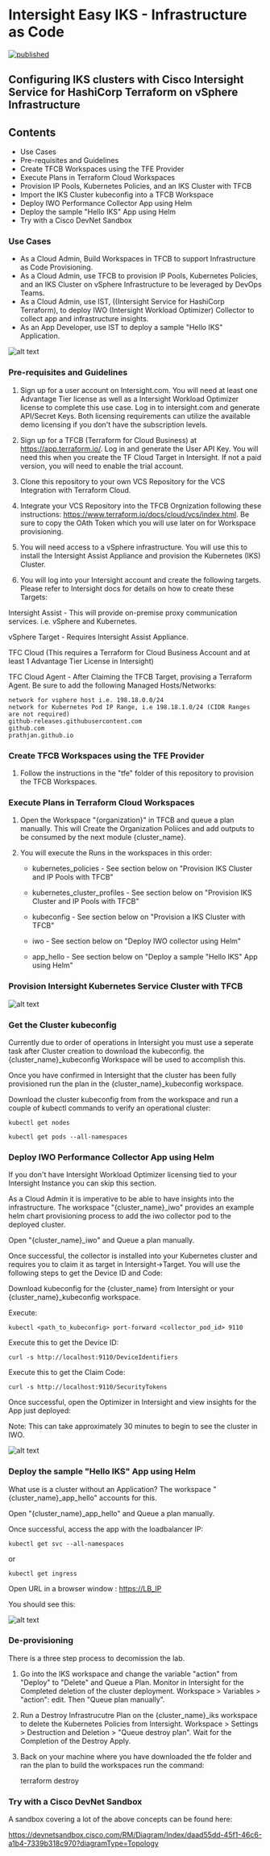 # Intersight Easy IKS - Infrastructure as Code

[![published](https://static.production.devnetcloud.com/codeexchange/assets/images/devnet-published.svg)](https://developer.cisco.com/codeexchange/github/repo/terraform-cisco-modules/terraform-intersight-easy-iks)

## Configuring IKS clusters with Cisco Intersight Service for HashiCorp Terraform on vSphere Infrastructure

## Contents

* Use Cases
* Pre-requisites and Guidelines
* Create TFCB Workspaces using the TFE Provider
* Execute Plans in Terraform Cloud Workspaces
* Provision IP Pools, Kubernetes Policies, and an IKS Cluster with TFCB
* Import the IKS Cluster kubeconfig into a TFCB Workspace
* Deploy IWO Performance Collector App using Helm
* Deploy the sample "Hello IKS" App using Helm
* Try with a Cisco DevNet Sandbox

### Use Cases

* As a Cloud Admin, Build Workspaces in TFCB to support Infrastructure as Code Provisioning.
* As a Cloud Admin, use TFCB to provision IP Pools, Kubernetes Policies, and an IKS Cluster on vSphere Infrastructure to be leveraged by DevOps Teams.
* As a Cloud Admin, use IST, ((Intersight Service for HashiCorp Terraform), to deploy IWO (Intersight Workload Optimizer) Collector to collect app and infrastructure insights.
* As an App Developer, use IST to deploy a sample "Hello IKS" Application.

![alt text](https://github.com/prathjan/images/blob/main/iksnew.png?raw=true)

### Pre-requisites and Guidelines

1. Sign up for a user account on Intersight.com. You will need at least one Advantage Tier license as well as a Intersight Workload Optimizer license to complete this use case. Log in to intersight.com and generate API/Secret Keys.  Both licensing requirements can utilize the available demo licensing if you don't have the subscription levels.

2. Sign up for a TFCB (Terraform for Cloud Business) at <https://app.terraform.io/>. Log in and generate the User API Key. You will need this when you create the TF Cloud Target in Intersight.  If not a paid version, you will need to enable the trial account.

3. Clone this repository to your own VCS Repository for the VCS Integration with Terraform Cloud.

4. Integrate your VCS Repository into the TFCB Orgnization following these instructions: <https://www.terraform.io/docs/cloud/vcs/index.html>.  Be sure to copy the OAth Token which you will use later on for Workspace provisioning.

5. You will need access to a vSphere infrastructure.  You will use this to install the Intersight Assist Appliance and provision the Kubernetes (IKS) Cluster.

6. You will log into your Intersight account and create the following targets. Please refer to Intersight docs for details on how to create these Targets:

  Intersight Assist - This will provide on-premise proxy communication services. i.e. vSphere and Kubernetes.
  
  vSphere Target - Requires Intersight Assist Appliance.  
  
  TFC Cloud (This requires a Terraform for Cloud Business Account and at least 1 Advantage Tier License in Intersight)
  
  TFC Cloud Agent - After Claiming the TFCB Target, provising a Terraform Agent.  Be sure to add the following Managed Hosts/Networks:

    network for vsphere host i.e. 198.18.0.0/24
    network for Kubernetes Pod IP Range, i.e 198.18.1.0/24 (CIDR Ranges are not required)
    github-releases.githubusercontent.com
    github.com
    prathjan.github.io

### Create TFCB Workspaces using the TFE Provider

1. Follow the instructions in the "tfe" folder of this repository to provision the TFCB Workspaces.

### Execute Plans in Terraform Cloud Workspaces

1. Open the Workspace "{organization}" in TFCB and queue a plan manually. This will Create the Organization Poliices and add outputs to be consumed by the next module {cluster_name}.

2. You will execute the Runs in the workspaces in this order:

    * kubernetes_policies - See section below on "Provision IKS Cluster and IP Pools with TFCB"

    * kubernetes_cluster_profiles - See section below on "Provision IKS Cluster and IP Pools with TFCB"

    * kubeconfig - See section below on "Provision a IKS Cluster with TFCB"

    * iwo - See section below on "Deploy IWO collector using Helm"

    * app_hello - See section below on "Deploy a sample "Hello IKS" App using Helm"

### Provision Intersight Kubernetes Service Cluster with TFCB

![alt text](https://github.com/prathjan/images/blob/main/prof.png?raw=true)

### Get the Cluster kubeconfig

Currently due to order of operations in Intersight you must use a seperate task after Cluster creation to download the kubeconfig.  the {cluster_name}_kubeconfig Workspace will be used to accomplish this.

Once you have confirmed in Intersight that the cluster has been fully provisioned run the plan in the {cluster_name}_kubeconfig workspace.

Download the cluster kubeconfig from from the workspace and run a couple of kubectl commands to verify an operational cluster:

    kubectl get nodes

    kubectl get pods --all-namespaces

### Deploy IWO Performance Collector App using Helm

If you don't have Intersight Workload Optimizer licensing tied to your Intersight Instance you can skip this section.

As a Cloud Admin it is imperative to be able to have insights into the infrastructure. The workspace "{cluster_name}_iwo" provides an example helm chart provisioning process to add the iwo collector pod to the deployed cluster.

Open "{cluster_name}_iwo" and Queue a plan manually.

Once successful, the collector is installed into your Kubernetes cluster and requires you to claim it as target in Intersight->Target. You will use the following steps to get the Device ID and Code:

Download kubeconfig for the {cluster_name} from Intersight or your {cluster_name}_kubeconfig workspace.

Execute:

    kubectl <path_to_kubeconfig> port-forward <collector_pod_id> 9110

Execute this to get the Device ID:

    curl -s http://localhost:9110/DeviceIdentifiers

Execute this to get the Claim Code:

    curl -s http://localhost:9110/SecurityTokens

Once successful, open the Optimizer in Intersight and view insights for the App just deployed:

Note: This can take approximately 30 minutes to begin to see the cluster in IWO.

![alt text](https://github.com/prathjan/images/blob/main/insights.png?raw=true)

### Deploy the sample "Hello IKS" App using Helm

What use is a cluster without an Application? The workspace "{cluster_name}_app_hello" accounts for this.

Open "{cluster_name}_app_hello" and Queue a plan manually.

Once successful, access the app with the loadbalancer IP:

    kubectl get svc --all-namespaces

or

    kubectl get ingress

Open URL in a browser window : <https://LB_IP>

You should see this:

![alt text](https://github.com/prathjan/images/blob/main/helloiks.png?raw=true)

### De-provisioning

There is a three step process to decomission the lab.

1. Go into the IKS workspace and change the variable "action" from "Deploy" to "Delete" and Queue a Plan.  Monitor in Intersight for the Completed deletion of the cluster deployment. Workspace > Variables > "action": edit.  Then "Queue plan manually".

2. Run a Destroy Infrastrucutre Plan on the {cluster_name}_iks workspace to delete the Kubernetes Policies from Intersight.  Workspace > Settings > Destruction and Deletion > "Queue destroy plan".  Wait for the Completion of the Destroy Apply.

3. Back on your machine where you have downloaded the tfe folder and ran the plan to build the workspaces run the command:

      terraform destroy

### Try with a Cisco DevNet Sandbox

A sandbox covering a lot of the above concepts can be found here:

<https://devnetsandbox.cisco.com/RM/Diagram/Index/daad55dd-45f1-46c6-a1b4-7339b318c970?diagramType=Topology>
